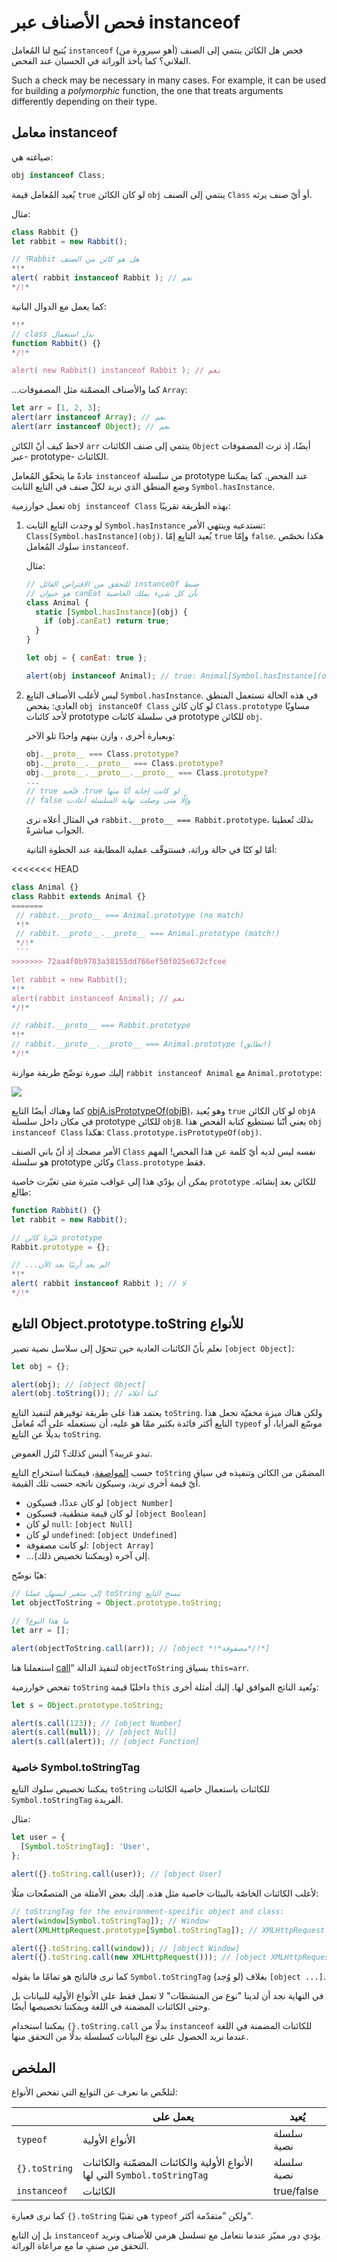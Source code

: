 # فحص الأصناف عبر instanceof

يُتيح لنا المُعامل `instanceof` (أهو سيرورة من) فحص هل الكائن ينتمي إلى الصنف الفلاني؟ كما يأخذ الوراثة في الحسبان عند الفحص.

Such a check may be necessary in many cases. For example, it can be used for building a _polymorphic_ function, the one that treats arguments differently depending on their type.

## معامل instanceof

صياغته هي:

```js
obj instanceof Class;
```

يُعيد المُعامل قيمة `true` لو كان الكائن `obj` ينتمي إلى الصنف `Class` أو أيّ صنف يرثه.

مثال:

```js run
class Rabbit {}
let rabbit = new Rabbit();

// ‫هل هو كائن من الصنف Rabbit؟
*!*
alert( rabbit instanceof Rabbit ); // نعم
*/!*
```

كما يعمل مع الدوال البانية:

```js run
*!*
// ‫بدل استعمال class
function Rabbit() {}
*/!*

alert( new Rabbit() instanceof Rabbit ); // نعم
```

...كما والأصناف المضمّنة مثل المصفوفات `Array`:

```js run
let arr = [1, 2, 3];
alert(arr instanceof Array); // نعم
alert(arr instanceof Object); // نعم
```

لاحظ كيف أنّ الكائن `arr` ينتمي إلى صنف الكائنات `Object` أيضًا، إذ ترث المصفوفات -عبر prototype- الكائناتَ.

عادةً ما يتحقّق المُعامل `instanceof` من سلسلة prototype عند الفحص. كما يمكننا وضع المنطق الذي نريد لكلّ صنف في التابِع الثابت `Symbol.hasInstance`.

تعمل خوارزمية `obj instanceof Class` بهذه الطريقة تقريبًا:

1. لو وجدت التابِع الثابت `Symbol.hasInstance` تستدعيه وينتهي الأمر: `Class[Symbol.hasInstance](obj)‎`. يُعيد التابِع إمّا `true` وإمّا `false`. هكذا نخصّص سلوك المُعامل `instanceof`.

   مثال:

   ```js run
   // ‫ضبط instanceOf للتحقق من الافتراض القائل
   // ‫بأن كل شيء يملك الخاصية canEat هو حيوان
   class Animal {
     static [Symbol.hasInstance](obj) {
       if (obj.canEat) return true;
     }
   }

   let obj = { canEat: true };

   alert(obj instanceof Animal); // true: Animal[Symbol.hasInstance](obj) is called
   ```

2. ليس لأغلب الأصناف التابِع `Symbol.hasInstance`. في هذه الحالة تستعمل المنطق العادي: يفحص `obj instanceOf Class` لو كان كائن `Class.prototype` مساويًا لأحد كائنات prototype في سلسلة كائنات prototype للكائن `obj`.

   وبعبارة أخرى ، وازن بينهم واحدًا تلو الآخر:

   ```js
   obj.__proto__ === Class.prototype?
   obj.__proto__.__proto__ === Class.prototype?
   obj.__proto__.__proto__.__proto__ === Class.prototype?
   ...
   // ‫لو كانت إجابة أيًا منها true، فتُعيد true
   // ‫وإلّا متى وصلت نهاية السلسلة أعادت false

   ```

   في المثال أعلاه نرى `rabbit.__proto__ === Rabbit.prototype`، بذلك تُعطينا الجواب مباشرةً.

   أمّا لو كنّا في حالة وراثة، فستتوقّف عملية المطابقة عند الخطوة الثانية:

<<<<<<< HEAD
   ```js run
   class Animal {}
   class Rabbit extends Animal {}
=======
    // rabbit.__proto__ === Animal.prototype (no match)
    *!*
    // rabbit.__proto__.__proto__ === Animal.prototype (match!)
    */!*
    ```
>>>>>>> 72aa4f0b9783a38155dd766ef50f025e672cfcee

   let rabbit = new Rabbit();
   *!*
   alert(rabbit instanceof Animal); // نعم
   */!*

   // rabbit.__proto__ === Rabbit.prototype
   *!*
   // rabbit.__proto__.__proto__ === Animal.prototype (تطابق!)
   */!*
   ```

إليك صورة توضّح طريقة موازنة `rabbit instanceof Animal` مع `Animal.prototype`:

![](instanceof.svg)

كما وهناك أيضًا التابِع [objA.isPrototypeOf(objB)‎](mdn:js/object/isPrototypeOf)، وهو يُعيد `true` لو كان الكائن `objA` في مكان داخل سلسلة prototype للكائن `objB`. يعني أنّنا نستطيع كتابة الفحص هذا `obj instanceof Class` هكذا: `Class.prototype.isPrototypeOf(obj)‎`.

الأمر مضحك إذ أنّ باني الصنف `Class` نفسه ليس لديه أيّ كلمة عن هذا الفحص! المهم هو سلسلة prototype وكائن `Class.prototype` فقط.

يمكن أن يؤدّي هذا إلى عواقب مثيرة متى تغيّرت خاصية `prototype` للكائن بعد إنشائه. طالع:

```js run
function Rabbit() {}
let rabbit = new Rabbit();

// غيّرنا كائن prototype
Rabbit.prototype = {};

// ...لم يعد أرنبًا بعد الآن!
*!*
alert( rabbit instanceof Rabbit ); // لا
*/!*
```

## التابع Object.prototype.toString للأنواع

نعلم بأنّ الكائنات العادية حين تتحوّل إلى سلاسل نصية تصير `[object Object]`:

```js run
let obj = {};

alert(obj); // [object Object]
alert(obj.toString()); // كما أعلاه
```

يعتمد هذا على طريقة توفيرهم لتنفيذ التابِع `toString`. ولكن هناك ميزة مخفيّة تجعل هذا التابِع أكثر فائدة بكثير ممّا هو عليه، أن نستعمله على أنّه مُعامل `typeof` موسّع المزايا، أو بديلًا عن التابِع `toString`.

تبدو غريبة؟ أليس كذلك؟ لنُزل الغموض.

حسب [المواصفة](https://tc39.github.io/ecma262/#sec-object.prototype.tostring)، فيمكننا استخراج التابِع `toString` المضمّن من الكائن وتنفيذه في سياق أيّ قيمة أخرى نريد، وسيكون ناتجه حسب تلك القيمة.

- لو كان عددًا، فسيكون `[object Number]`
- لو كان قيمة منطقية، فسيكون `[object Boolean]`
- لو كان `null`: ‏`[object Null]`
- لو كان `undefined`: ‏`[object Undefined]`
- لو كانت مصفوفة: `[object Array]`
- ...إلى آخره (ويمكننا تخصيص ذلك).

هيًا نوضّح:

```js run
// ننسخ التابِع‫ toString إلى متغير ليسهل عملنا
let objectToString = Object.prototype.toString;

// ما هذا النوع؟
let arr = [];

alert(objectToString.call(arr)); // [object *!*مصفوفة*/!*]
```

استعملنا هنا [call](mdn:js/function/call)“ لتنفيذ الدالة `objectToString` بسياق `this=arr`.

تفحص خوارزمية `toString` داخليًا قيمة `this` وتُعيد الناتج الموافق لها. إليك أمثلة أخرى:

```js run
let s = Object.prototype.toString;

alert(s.call(123)); // [object Number]
alert(s.call(null)); // [object Null]
alert(s.call(alert)); // [object Function]
```

### خاصية Symbol.toStringTag

يمكننا تخصيص سلوك التابِع `toString` للكائنات باستعمال خاصية الكائنات `Symbol.toStringTag` الفريدة.

مثال:

```js run
let user = {
  [Symbol.toStringTag]: 'User',
};

alert({}.toString.call(user)); // [object User]
```

لأغلب الكائنات الخاصّة بالبيئات خاصية مثل هذه. إليك بعض الأمثلة من المتصفّحات مثلًا:

```js run
// toStringTag for the environment-specific object and class:
alert(window[Symbol.toStringTag]); // Window
alert(XMLHttpRequest.prototype[Symbol.toStringTag]); // XMLHttpRequest

alert({}.toString.call(window)); // [object Window]
alert({}.toString.call(new XMLHttpRequest())); // [object XMLHttpRequest]
```

كما نرى فالناتج هو تمامًا ما يقوله `Symbol.toStringTag` (لو وُجد) بغلاف `[object ...‎]`.

في النهاية نجد أن لدينا "نوع من المنشطات" لا تعمل فقط على الأنواع الأولية للبيانات بل وحتى الكائنات المضمنة في اللغة ويمكننا تخصيصها أيضًا.

يمكننا استخدام `‎{}.toString.call` بدلًا من `instanceof` للكائنات المضمنة في اللغة عندما نريد الحصول على نوع البيانات كسلسلة بدلًا من التحقق منها.

## الملخص

لنلخّص ما نعرف عن التوابِع التي تفحص الأنواع:

|               | يعمل على                                                                   | يُعيد      |
| ------------- | -------------------------------------------------------------------------- | ---------- |
| `typeof`      | الأنواع الأولية                                                            | سلسلة نصية |
| `{}.toString` | الأنواع الأولية والكائنات المضمّنة والكائنات التي لها `Symbol.toStringTag` | سلسلة نصية |
| `instanceof`  | الكائنات                                                                   | true/false |

كما نرى فعبارة `‎{}.toString` هي تقنيًا `typeof` ولكن ”متقدّمة أكثر“.

بل إن التابع `instanceof` يؤدي دور مميّز عندما نتعامل مع تسلسل هرمي للأصناف ونريد التحقق من صنفٍ ما مع مراعاة الوراثة.
